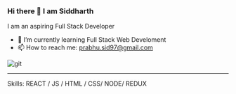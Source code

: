 ### Hi there 👋 I am Siddharth
I am an aspiring Full Stack Developer
<br/>




- 🌱 I’m currently learning Full Stack Web Develoment
- 📫 How to reach me: prabhu.sid97@gmail.com


![git](https://user-images.githubusercontent.com/69340321/116725567-ada5a200-a9ff-11eb-9d1d-fd802e9f408e.png)

<hr/>

Skills: REACT / JS / HTML / CSS/ NODE/ REDUX

